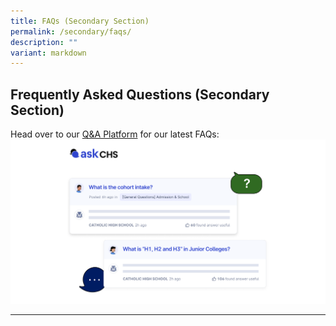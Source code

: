 ```yaml
---
title: FAQs (Secondary Section)
permalink: /secondary/faqs/
description: ""
variant: markdown
---
```

Frequently Asked Questions (Secondary Section)
----------------------------------------------
Head over to our [Q&amp;A Platform](https://ask.gov.sg/chs-sec) for our latest FAQs:
<a href="https://ask.gov.sg/chs-sec">![](/images/chs-askgov.png)</a>


-----